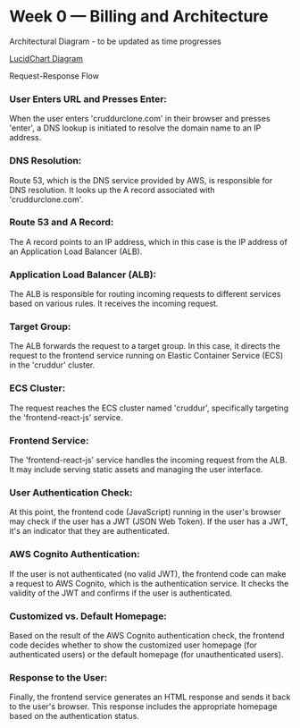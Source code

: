 # Week 0 — Billing and Architecture

Architectural Diagram - to be updated as time progresses


[LucidChart Diagram](https://lucid.app/lucidchart/1c4051d0-a397-4298-aaf4-97ee9246830d/edit?invitationId=inv_ca06ea04-164a-4ca3-8c4b-64a14ebef99b)



Request-Response Flow

### User Enters URL and Presses Enter:

When the user enters 'cruddurclone.com' in their browser and presses 'enter', a DNS lookup is initiated to resolve the domain name to an IP address.

### DNS Resolution:

Route 53, which is the DNS service provided by AWS, is responsible for DNS resolution. It looks up the A record associated with 'cruddurclone.com'.

### Route 53 and A Record:

The A record points to an IP address, which in this case is the IP address of an Application Load Balancer (ALB).

### Application Load Balancer (ALB):

The ALB is responsible for routing incoming requests to different services based on various rules. It receives the incoming request.

### Target Group:

The ALB forwards the request to a target group. In this case, it directs the request to the frontend service running on Elastic Container Service (ECS) in the 'cruddur' cluster.

### ECS Cluster:

The request reaches the ECS cluster named 'cruddur', specifically targeting the 'frontend-react-js' service.

### Frontend Service:

The 'frontend-react-js' service handles the incoming request from the ALB. It may include serving static assets and managing the user interface.

### User Authentication Check:

At this point, the frontend code (JavaScript) running in the user's browser may check if the user has a JWT (JSON Web Token). If the user has a JWT, it's an indicator that they are authenticated.

### AWS Cognito Authentication:

If the user is not authenticated (no valid JWT), the frontend code can make a request to AWS Cognito, which is the authentication service. It checks the validity of the JWT and confirms if the user is authenticated.

### Customized vs. Default Homepage:

Based on the result of the AWS Cognito authentication check, the frontend code decides whether to show the customized user homepage (for authenticated users) or the default homepage (for unauthenticated users).

### Response to the User:

Finally, the frontend service generates an HTML response and sends it back to the user's browser. This response includes the appropriate homepage based on the authentication status.